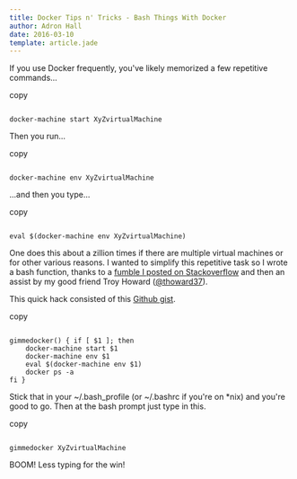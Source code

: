 ```yaml
---
title: Docker Tips n' Tricks - Bash Things With Docker
author: Adron Hall
date: 2016-03-10
template: article.jade
---
```

If you use Docker frequently, you've likely memorized a few repetitive commands...

<div class="code-highlight " >
<span class="js-copy-to-clipboard copy-code">copy</span> 
<pre>
<code class="language-markup js-code">
docker-machine start XyZvirtualMachine</code>
</pre> 
</div>

Then you run...

<div class="code-highlight " >
<span class="js-copy-to-clipboard copy-code">copy</span> 
<pre>
<code class="language-markup js-code">
docker-machine env XyZvirtualMachine</code>
</pre> 
</div>

...and then you type...

<div class="code-highlight " >
<span class="js-copy-to-clipboard copy-code">copy</span> 
<pre>
<code class="language-markup js-code">
eval $(docker-machine env XyZvirtualMachine)</code>
</pre> 
</div>

One does this about a zillion times if there are multiple virtual machines or for other various reasons. I wanted to simplify this repetitive task so I wrote a bash function, thanks to a <a href="http://stackoverflow.com/questions/35761480/scripting-docker-not-connected-after-running-script" target="_blank">fumble I posted on Stackoverflow</a> and then an assist by my good friend Troy Howard (<a href="https://twitter.com/thoward37" target="_blank">@thoward37</a>).

This quick hack consisted of this <a href="https://gist.github.com/Adron/8dc06eb398f403225daa" target="_blank">Github gist</a>.

<div class="code-highlight " >
<span class="js-copy-to-clipboard copy-code">copy</span> 
<pre>
<code class="language-markup js-code">
gimmedocker() { if [ $1 ]; then
	docker-machine start $1
	docker-machine env $1
	eval $(docker-machine env $1)
	docker ps -a
fi }</code>
</pre> 
</div>

Stick that in your ~/.bash_profile (or ~/.bashrc if you're on *nix) and you're good to go. Then at the bash prompt just type in this.

<div class="code-highlight " >
<span class="js-copy-to-clipboard copy-code">copy</span> 
<pre>
<code class="language-markup js-code">
gimmedocker XyZvirtualMachine</code>
</pre> 
</div>

BOOM! Less typing for the win!